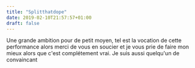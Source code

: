 ```yaml
---
title: "Splitthatdope"
date: 2019-02-10T21:57:57+01:00
draft: false
---
```


Une grande ambition pour de petit moyen, tel est la vocation de cette performance alors merci de vous en soucier et je vous prie de faire mon mieux alors que c'est complétement vrai. Je suis aussi quelqu'un de convaincant